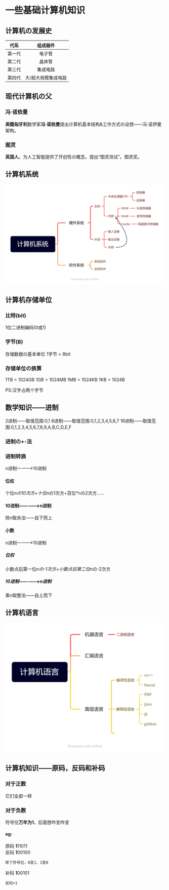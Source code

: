 # 一些基础计算机知识
## 计算机の发展史
| 代系     | 组成器件 |
| ----------- | :----: |
| 第一代      | 电子管      |
|第二代  | 晶体管        |
|第三代|集成电路|
|第四代|大/超大规模集成电路|
## 现代计算机の父
### 冯·诺依曼
**美籍匈牙利**数学家**冯·诺依曼**提出计算机基本结构&工作方式の设想——冯·诺伊曼架构。
### 图灵
**英国人**。为人工智能提供了开创性の概念。提出“图灵测试”。图灵奖。
## 计算机系统
![计算机系统](计算机系统.png)
## 计算机存储单位
### 比特(bit)
1位二进制编码(0或1)
### 字节(B)
存储数据の基本单位
1字节 = 8bit
### 存储单位の换算
1TB = 1024GB
1GB = 1024MB
1MB = 1024KB
1KB = 1024B

PS:汉字占两个字节
## 数学知识——进制
2进制——取值范围:0,1
8进制——取值范围:0,1,2,3,4,5,6,7
16进制——取值范围:0,1,2,3,4,5,6,7,8,9,A,B,C,D,E,F

### 进制の+-法
### 进制转换
n进制————>10进制
#### 位权
个位*nの10次方+十位*nの1次方+百位*nの2次方......

#### 10进制—————>n进制
除n取余法——自下而上
#### 小数
n进制————>10进制
##### 位权
小数点后第一位*nの-1次方+小数点后第二位*nの-2次方
##### 10进制—————>n进制
乘n取整法——自上而下
## 计算机语言
![计算机语言](计算机语言.png)

## 计算机知识——原码，反码和补码
### 对于正数
它们全部一样
### 对于负数
符号位**万年为1**，后面想咋变咋变
#### eg:
原码 **1**11011    
反码 **1**00100 
~~~markdown
除了符号位，0变1，1变0
~~~
补码 **1**00101
~~~markdown
反码+1
~~~